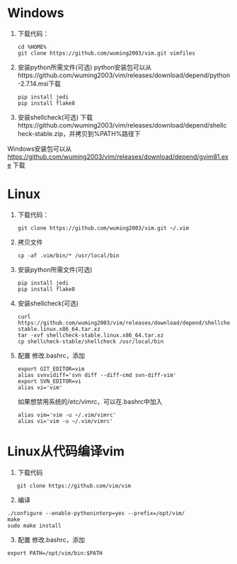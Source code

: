 # Windows
1. 下载代码：
   ```
   cd %HOME%
   git clone https://github.com/wuming2003/vim.git vimfiles
   ```
2. 安装python所需文件(可选)
   python安装包可以从https://github.com/wuming2003/vim/releases/download/depend/python-2.7.14.msi下载
   ```
   pip install jedi
   pip install flake8
   ```
3. 安装shellcheck(可选)
   下载https://github.com/wuming2003/vim/releases/download/depend/shellcheck-stable.zip，并拷贝到%PATH%路径下

Windows安装包可以从
https://github.com/wuming2003/vim/releases/download/depend/gvim81.exe
下载

# Linux
1. 下载代码：
   ```
   git clone https://github.com/wuming2003/vim.git ~/.vim
   ```
2. 拷贝文件
   ```
   cp -af .vim/bin/* /usr/local/bin
   ```
3. 安装python所需文件(可选)
   ```
   pip install jedi
   pip install flake8
   ```
4. 安装shellcheck(可选)
   ```
   curl https://github.com/wuming2003/vim/releases/download/depend/shellcheck-stable.linux.x86_64.tar.xz
   tar -xvf shellcheck-stable.linux.x86_64.tar.xz
   cp shellcheck-stable/shellcheck /usr/local/bin
   ```

5. 配置
   修改.bashrc，添加
   ```
   export GIT_EDITOR=vim
   alias svnvidiff='svn diff --diff-cmd svn-diff-vim'
   export SVN_EDITOR=vi
   alias vi='vim'
   ```
   如果想禁用系统的/etc/vimrc，可以在.bashrc中加入
   ```
   alias vim='vim -u ~/.vim/vimrc'
   alias vi='vim -u ~/.vim/vimrc'
   ```

# Linux从代码编译vim
1. 下载代码
```
   git clone https://github.com/vim/vim
```
2. 编译
```
./configure --enable-pythoninterp=yes --prefix=/opt/vim/
make 
sudo make install
```
3. 配置
修改.bashrc，添加
```
export PATH=/opt/vim/bin:$PATH
```

